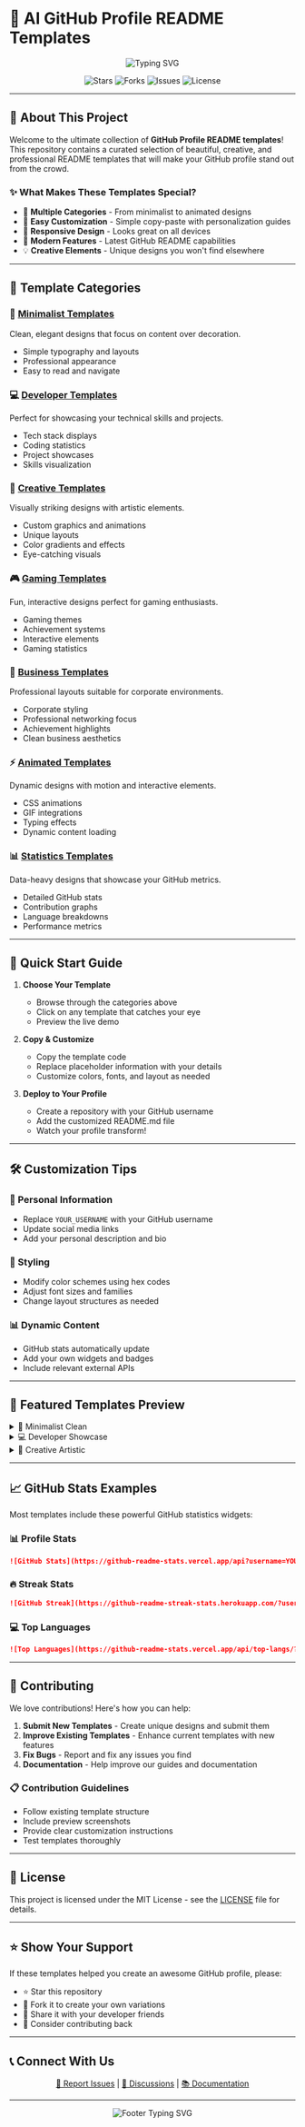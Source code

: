 # 🎨 AI GitHub Profile README Templates

<div align="center">
  <img src="https://readme-typing-svg.herokuapp.com?font=Fira+Code&size=32&pause=1000&color=36BCF7&center=true&vCenter=true&width=600&lines=Beautiful+GitHub+Profiles;Creative+README+Templates;Stand+Out+From+The+Crowd" alt="Typing SVG" />
</div>

<p align="center">
  <img src="https://img.shields.io/github/stars/576469377/AI-Create-Profile-README?style=for-the-badge&color=yellow" alt="Stars"/>
  <img src="https://img.shields.io/github/forks/576469377/AI-Create-Profile-README?style=for-the-badge&color=blue" alt="Forks"/>
  <img src="https://img.shields.io/github/issues/576469377/AI-Create-Profile-README?style=for-the-badge&color=red" alt="Issues"/>
  <img src="https://img.shields.io/github/license/576469377/AI-Create-Profile-README?style=for-the-badge&color=green" alt="License"/>
</p>

---

## 🌟 About This Project

Welcome to the ultimate collection of **GitHub Profile README templates**! This repository contains a curated selection of beautiful, creative, and professional README templates that will make your GitHub profile stand out from the crowd.

### ✨ What Makes These Templates Special?

- 🎯 **Multiple Categories** - From minimalist to animated designs
- 🔧 **Easy Customization** - Simple copy-paste with personalization guides
- 📱 **Responsive Design** - Looks great on all devices
- 🚀 **Modern Features** - Latest GitHub README capabilities
- 💡 **Creative Elements** - Unique designs you won't find elsewhere

---

## 📂 Template Categories

### 🎯 [Minimalist Templates](./templates/minimalist/)
Clean, elegant designs that focus on content over decoration.
- Simple typography and layouts
- Professional appearance
- Easy to read and navigate

### 💻 [Developer Templates](./templates/developer/)
Perfect for showcasing your technical skills and projects.
- Tech stack displays
- Coding statistics
- Project showcases
- Skills visualization

### 🎨 [Creative Templates](./templates/creative/)
Visually striking designs with artistic elements.
- Custom graphics and animations
- Unique layouts
- Color gradients and effects
- Eye-catching visuals

### 🎮 [Gaming Templates](./templates/gaming/)
Fun, interactive designs perfect for gaming enthusiasts.
- Gaming themes
- Achievement systems
- Interactive elements
- Gaming statistics

### 💼 [Business Templates](./templates/business/)
Professional layouts suitable for corporate environments.
- Corporate styling
- Professional networking focus
- Achievement highlights
- Clean business aesthetics

### ⚡ [Animated Templates](./templates/animated/)
Dynamic designs with motion and interactive elements.
- CSS animations
- GIF integrations
- Typing effects
- Dynamic content loading

### 📊 [Statistics Templates](./templates/statistics/)
Data-heavy designs that showcase your GitHub metrics.
- Detailed GitHub stats
- Contribution graphs
- Language breakdowns
- Performance metrics

---

## 🚀 Quick Start Guide

1. **Choose Your Template**
   - Browse through the categories above
   - Click on any template that catches your eye
   - Preview the live demo

2. **Copy & Customize**
   - Copy the template code
   - Replace placeholder information with your details
   - Customize colors, fonts, and layout as needed

3. **Deploy to Your Profile**
   - Create a repository with your GitHub username
   - Add the customized README.md file
   - Watch your profile transform!

---

## 🛠️ Customization Tips

### 📝 Personal Information
- Replace `YOUR_USERNAME` with your GitHub username
- Update social media links
- Add your personal description and bio

### 🎨 Styling
- Modify color schemes using hex codes
- Adjust font sizes and families
- Change layout structures as needed

### 📊 Dynamic Content
- GitHub stats automatically update
- Add your own widgets and badges
- Include relevant external APIs

---

## 🌈 Featured Templates Preview

<details>
<summary>🎯 Minimalist Clean</summary>

```markdown
### Hi there 👋

**About Me:**
- 🔭 I'm currently working on amazing projects
- 🌱 I'm currently learning new technologies
- 💬 Ask me about anything tech-related
- 📫 How to reach me: your.email@example.com
```

</details>

<details>
<summary>💻 Developer Showcase</summary>

```markdown
## 🛠️ Tech Stack

![JavaScript](https://img.shields.io/badge/-JavaScript-F7DF1E?style=flat-square&logo=javascript&logoColor=black)
![Python](https://img.shields.io/badge/-Python-3776AB?style=flat-square&logo=python&logoColor=white)
![React](https://img.shields.io/badge/-React-61DAFB?style=flat-square&logo=react&logoColor=black)
```

</details>

<details>
<summary>🎨 Creative Artistic</summary>

```markdown
<div align="center">
  <img src="https://github.com/YOUR_USERNAME/YOUR_USERNAME/blob/output/github-contribution-grid-snake.svg" alt="Snake animation" />
</div>
```

</details>

---

## 📈 GitHub Stats Examples

Most templates include these powerful GitHub statistics widgets:

### 📊 Profile Stats
```markdown
![GitHub Stats](https://github-readme-stats.vercel.app/api?username=YOUR_USERNAME&theme=radical&show_icons=true)
```

### 🔥 Streak Stats
```markdown
![GitHub Streak](https://github-readme-streak-stats.herokuapp.com/?user=YOUR_USERNAME&theme=radical)
```

### 💻 Top Languages
```markdown
![Top Languages](https://github-readme-stats.vercel.app/api/top-langs/?username=YOUR_USERNAME&layout=compact&theme=radical)
```

---

## 🤝 Contributing

We love contributions! Here's how you can help:

1. **Submit New Templates** - Create unique designs and submit them
2. **Improve Existing Templates** - Enhance current templates with new features
3. **Fix Bugs** - Report and fix any issues you find
4. **Documentation** - Help improve our guides and documentation

### 📋 Contribution Guidelines
- Follow existing template structure
- Include preview screenshots
- Provide clear customization instructions
- Test templates thoroughly

---

## 📄 License

This project is licensed under the MIT License - see the [LICENSE](LICENSE) file for details.

---

## ⭐ Show Your Support

If these templates helped you create an awesome GitHub profile, please:
- ⭐ Star this repository
- 🍴 Fork it to create your own variations
- 📢 Share it with your developer friends
- 💝 Consider contributing back

---

## 📞 Connect With Us

<div align="center">
  <a href="https://github.com/576469377/AI-Create-Profile-README/issues">🐛 Report Issues</a> |
  <a href="https://github.com/576469377/AI-Create-Profile-README/discussions">💬 Discussions</a> |
  <a href="https://github.com/576469377/AI-Create-Profile-README/wiki">📚 Documentation</a>
</div>

---

<div align="center">
  <img src="https://readme-typing-svg.herokuapp.com?font=Fira+Code&size=24&pause=1000&color=36BCF7&center=true&vCenter=true&width=400&lines=Happy+Coding!;Make+Your+Profile+Shine!;Stand+Out+Today!" alt="Footer Typing SVG" />
</div>